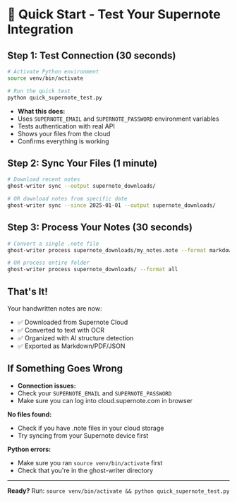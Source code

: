 # 🚀 Quick Start - Test Your Supernote Integration

## Step 1: Test Connection (30 seconds)

```bash
# Activate Python environment
source venv/bin/activate

# Run the quick test
python quick_supernote_test.py
```

- **What this does:**
- Uses `SUPERNOTE_EMAIL` and `SUPERNOTE_PASSWORD` environment variables
- Tests authentication with real API
- Shows your files from the cloud
- Confirms everything is working

## Step 2: Sync Your Files (1 minute)

```bash
# Download recent notes
ghost-writer sync --output supernote_downloads/

# OR download notes from specific date
ghost-writer sync --since 2025-01-01 --output supernote_downloads/
```

## Step 3: Process Your Notes (30 seconds)

```bash
# Convert a single .note file
ghost-writer process supernote_downloads/my_notes.note --format markdown

# OR process entire folder
ghost-writer process supernote_downloads/ --format all
```

## That's It! 

Your handwritten notes are now:
- ✅ Downloaded from Supernote Cloud
- ✅ Converted to text with OCR  
- ✅ Organized with AI structure detection
- ✅ Exported as Markdown/PDF/JSON

## If Something Goes Wrong

- **Connection issues:**
- Check your `SUPERNOTE_EMAIL` and `SUPERNOTE_PASSWORD`
- Make sure you can log into cloud.supernote.com in browser

**No files found:**
- Check if you have .note files in your cloud storage
- Try syncing from your Supernote device first

**Python errors:**
- Make sure you ran `source venv/bin/activate` first
- Check that you're in the ghost-writer directory

---

**Ready?** Run: `source venv/bin/activate && python quick_supernote_test.py`